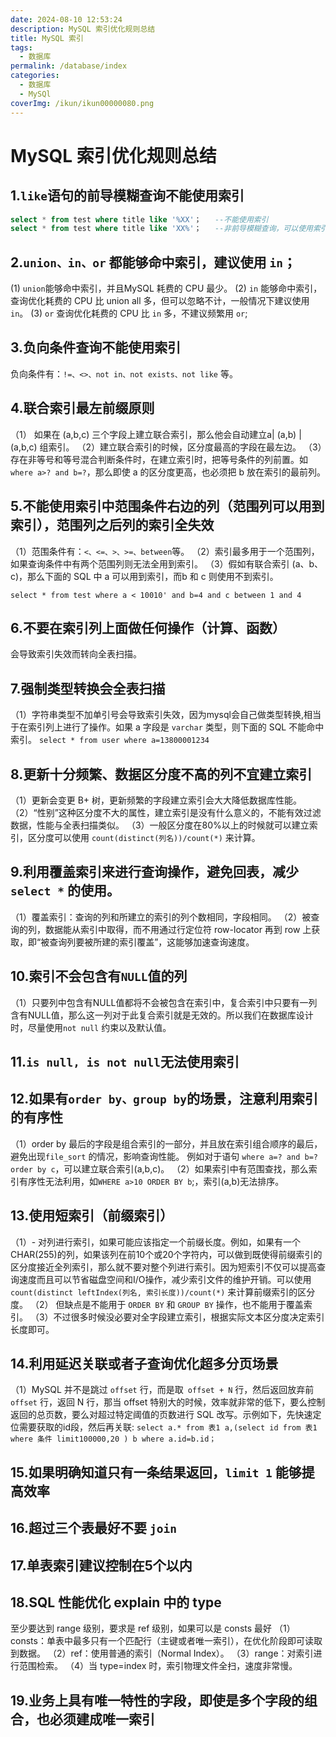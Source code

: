 ```yaml
---
date: 2024-08-10 12:53:24
description: MySQL 索引优化规则总结
title: MySQL 索引
tags:
  - 数据库
permalink: /database/index
categories:
  - 数据库
  - MySQl
coverImg: /ikun/ikun00000080.png
---
```




# MySQL 索引优化规则总结

## 1.`like`语句的前导模糊查询不能使用索引

```sql
select * from test where title like '%XX'；   --不能使用索引
select * from test where title like 'XX%'；   --非前导模糊查询，可以使用索引
```
## 2.`union、in、or` 都能够命中索引，建议使用 `in`；
(1) `union`能够命中索引，并且MySQL 耗费的 CPU 最少。
(2) `in` 能够命中索引，查询优化耗费的 CPU 比 union all 多，但可以忽略不计，一般情况下建议使用 `in`。
(3) `or` 查询优化耗费的 CPU 比 `in` 多，不建议频繁用 `or`;

## 3.负向条件查询不能使用索引
 负向条件有：`!=、<>、not in、not exists、not like` 等。

## 4.联合索引最左前缀原则
（1） 如果在 (a,b,c) 三个字段上建立联合索引，那么他会自动建立a| (a,b) | (a,b,c) 组索引。
（2）建立联合索引的时候，区分度最高的字段在最左边。
（3）存在非等号和等号混合判断条件时，在建立索引时，把等号条件的列前置。如 `where a>? and b=?`，那么即使 a 的区分度更高，也必须把 b 放在索引的最前列。

## 5.不能使用索引中范围条件右边的列（范围列可以用到索引），范围列之后列的索引全失效
（1）范围条件有：`<、<=、>、>=、between`等。
（2）索引最多用于一个范围列，如果查询条件中有两个范围列则无法全用到索引。
（3）假如有联合索引 (a、b、c)，那么下面的 SQL 中 a 可以用到索引，而b 和 c 则使用不到索引。

`select * from test where a < 10010' and b=4 and c between 1 and 4`

## 6.不要在索引列上面做任何操作（计算、函数）
会导致索引失效而转向全表扫描。

## 7.强制类型转换会全表扫描
（1）字符串类型不加单引号会导致索引失效，因为mysql会自己做类型转换,相当于在索引列上进行了操作。如果 a 字段是 `varchar` 类型，则下面的 SQL 不能命中索引。
`select * from user where a=13800001234`

## 8.更新十分频繁、数据区分度不高的列不宜建立索引
（1）更新会变更 B+ 树，更新频繁的字段建立索引会大大降低数据库性能。
（2）“性别”这种区分度不大的属性，建立索引是没有什么意义的，不能有效过滤数据，性能与全表扫描类似。
（3）一般区分度在80%以上的时候就可以建立索引，区分度可以使用 `count(distinct(列名))/count(*)` 来计算。

## 9.利用覆盖索引来进行查询操作，避免回表，减少`select *` 的使用。
（1）覆盖索引：查询的列和所建立的索引的列个数相同，字段相同。
（2）被查询的列，数据能从索引中取得，而不用通过行定位符 row-locator 再到 row 上获取，即“被查询列要被所建的索引覆盖”，这能够加速查询速度。

## 10.索引不会包含有`NULL`值的列
（1）只要列中包含有NULL值都将不会被包含在索引中，复合索引中只要有一列含有NULL值，那么这一列对于此复合索引就是无效的。所以我们在数据库设计时，尽量使用`not null` 约束以及默认值。

## 11.`is null, is not null`无法使用索引

## 12.如果有`order by、group by`的场景，注意利用索引的有序性
（1）order by 最后的字段是组合索引的一部分，并且放在索引组合顺序的最后，避免出现`file_sort` 的情况，影响查询性能。
例如对于语句 `where a=? and b=? order by c`，可以建立联合索引(a,b,c)。
（2）如果索引中有范围查找，那么索引有序性无法利用，如`WHERE a>10 ORDER BY b`;，索引(a,b)无法排序。

## 13.使用短索引（前缀索引）
（1）- 对列进行索引，如果可能应该指定一个前缀长度。例如，如果有一个CHAR(255)的列，如果该列在前10个或20个字符内，可以做到既使得前缀索引的区分度接近全列索引，那么就不要对整个列进行索引。因为短索引不仅可以提高查询速度而且可以节省磁盘空间和I/O操作，减少索引文件的维护开销。可以使用`count(distinct leftIndex(列名, 索引长度))/count(*)` 来计算前缀索引的区分度。
（2） 但缺点是不能用于 `ORDER BY` 和 `GROUP BY` 操作，也不能用于覆盖索引。
（3）不过很多时候没必要对全字段建立索引，根据实际文本区分度决定索引长度即可。

## 14.利用延迟关联或者子查询优化超多分页场景
（1）MySQL 并不是跳过 `offset` 行，而是取` offset + N` 行，然后返回放弃前 `offset` 行，返回 N 行，那当 offset 特别大的时候，效率就非常的低下，要么控制返回的总页数，要么对超过特定阈值的页数进行 SQL 改写。示例如下，先快速定位需要获取的id段，然后再关联:
`select a.* from 表1 a,(select id from 表1 where 条件 limit100000,20 ) b where a.id=b.id；`
## 15.如果明确知道只有一条结果返回，`limit 1` 能够提高效率

## 16.超过三个表最好不要 `join`

## 17.单表索引建议控制在5个以内

## 18.SQL 性能优化 explain 中的 type
至少要达到 range 级别，要求是 ref 级别，如果可以是 consts 最好
（1）consts：单表中最多只有一个匹配行（主键或者唯一索引），在优化阶段即可读取到数据。
（2）ref：使用普通的索引（Normal Index）。
（3）range：对索引进行范围检索。
（4）当 type=index 时，索引物理文件全扫，速度非常慢。

## 19.业务上具有唯一特性的字段，即使是多个字段的组合，也必须建成唯一索引
